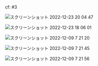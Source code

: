 cf: #3 

![スクリーンショット 2022-12-23 20 04 47](https://user-images.githubusercontent.com/997855/209347177-f6df9e14-51e0-4c6c-97f7-5c3cd011d58b.png)

![スクリーンショット 2022-12-23 18 06 01](https://user-images.githubusercontent.com/997855/209347032-0cb7a3a7-2b2b-4e87-84ee-10683a2b05a6.png)

![スクリーンショット 2022-12-09 7 21 20](https://user-images.githubusercontent.com/997855/206618548-63511a56-17b7-4f56-955e-07f6694dbec4.png)

![スクリーンショット 2022-12-09 7 21 45](https://user-images.githubusercontent.com/997855/206618643-b96fdfe3-71c7-4565-95e4-589ce7ff8822.png)

![スクリーンショット 2022-12-09 7 21 56](https://user-images.githubusercontent.com/997855/206618662-9a9cd960-e9aa-44b5-a5f4-d2d2158196c9.png)


<!--
![スクリーンショット 2022-11-30 20 47 14](https://user-images.githubusercontent.com/997855/204788668-216012d3-efec-454a-8b6a-f676656b4ba4.png)
-->
